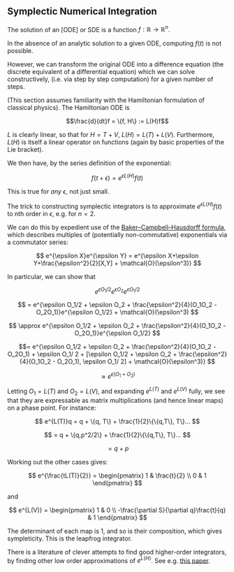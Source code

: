 ## Symplectic Numerical Integration

The solution of an [ODE] or SDE is a function $f : \mathbb{R} \to \mathbb{R}^n$.

In the absence of an analytic solution to a given ODE, computing $f(t)$ is not possible.

However, we can transform the original ODE into a difference equation (the discrete equivalent of a differential equation) which we can solve constructively, (i.e. via step by step computation) for a given number of steps.

(This section assumes familiarity with the Hamiltonian formulation of classical physics). The Hamiltonian ODE is 

$$\frac{d}{dt}f = \{f, H\} := L(H)f$$

$L$ is clearly linear, so that for $H=T+V$, $L(H) = L(T)+L(V)$. Furthermore, $L(H)$ is itself a linear operator on functions (again by basic properties of the Lie bracket).

We then have, by the series definition of the exponential:

$$
f(t+\epsilon) = e^{\epsilon L(H)}f(t)
$$

This is true for *any* $\epsilon$, not just small.

The trick to constructing symplectic integrators is to approximate $e^{\epsilon L(H)}f(t)$ to nth order in $\epsilon$, e.g. for $n=2$. 

We can do this by expedient use of the [Baker–Campbell–Hausdorff formula](https://en.wikipedia.org/wiki/Baker%E2%80%93Campbell%E2%80%93Hausdorff_formula), which describes multiples of (potentially non-commutative) exponentials via a commutator series:

$$
e^{\epsilon X}e^{\epsilon Y} = e^{\epsilon X+\epsilon Y+\frac{\epsilon^2}{2}[X,Y] + \mathcal{O}(\epsilon^3)}
$$

In particular, we can show that 

$$ e^{\epsilon O_1/2}e^{\epsilon O_2}e^{\epsilon O_1/2}$$

$$ 
= e^{\epsilon O_1/2 + \epsilon O_2 + \frac{\epsilon^2}{4}(O_1O_2 - O_2O_1)}e^{\epsilon O_1/2} + \mathcal{O}(\epsilon^3)
$$

$$ 
\approx e^{\epsilon O_1/2 + \epsilon O_2 + \frac{\epsilon^2}{4}(O_1O_2 - O_2O_1)}e^{\epsilon O_1/2} 
$$

$$= e^{\epsilon O_1/2 + \epsilon O_2 + \frac{\epsilon^2}{4}(O_1O_2 - O_2O_1) + \epsilon O_1/ 2 + [\epsilon O_1/2 + \epsilon O_2 + \frac{\epsilon^2}{4}(O_1O_2 - O_2O_1), \epsilon O_1/ 2] + \mathcal{O}(\epsilon^3)} 
$$

$$ 
\approx e^{\epsilon(O_1 + O_2)}
$$

Letting $O_1=L(T)$ and $O_2=L(V)$, and expanding $e^{L(T)}$ and $e^{L(V)}$ fully, we see that they are expressable as matrix multiplications (and hence linear maps) on a phase point. For instance:

$$
e^{L(T)}q = q + \{q, T\} + \frac{1}{2}\{\{q,T\}, T\}... 
$$

$$
= q + \{q,p^2/2\} + \frac{1}{2}\{\{q,T\}, T\}... 
$$

$$
= q + p
$$

Working out the other cases gives:

$$
e^{\frac{tL(T)}{2}} = \begin{pmatrix}
1 & \frac{t}{2} \\
0 & 1 
\end{pmatrix}
$$

and 

$$
e^{L(V)} = \begin{pmatrix}
1 & 0 \\
-\frac{\partial S}{\partial q}\frac{t}{q} & 1 
\end{pmatrix}
$$

The determinant of each map is 1, and so is their composition, which gives sympleticity. This is the leapfrog integrator.

There is a literature of clever attempts to find good higher-order integrators, by finding other low order approximations of $e^{L(H)}$. See e.g. [this paper](https://arxiv.org/pdf/hep-lat/0505020.pdf).


